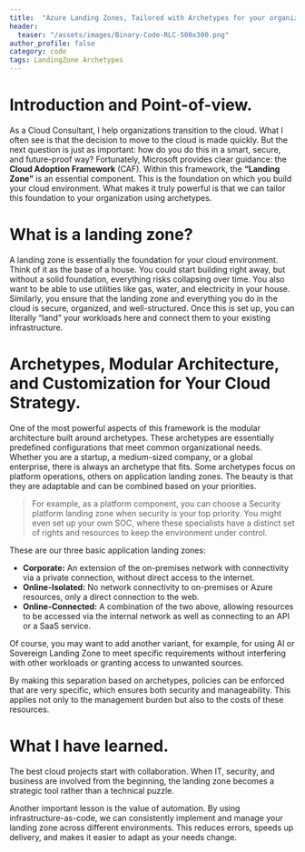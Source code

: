 ```yaml
---
title:  "Azure Landing Zones, Tailored with Archetypes for your organization's needs."
header:
  teaser: "/assets/images/Binary-Code-RLC-500x300.png"
author_profile: false
category: code
tags: LandingZone Archetypes
---
```

# Introduction and Point-of-view.
As a Cloud Consultant, I help organizations transition to the cloud. What I often see is that the decision to move to the cloud is made quickly. But the next question is just as important: how do you do this in a smart, secure, and future-proof way?
Fortunately, Microsoft provides clear guidance: the **Cloud Adoption Framework** (CAF). Within this framework, the **“Landing Zone”** is an essential component. This is the foundation on which you build your cloud environment. What makes it truly powerful is that we can tailor this foundation to your organization using archetypes.

# What is a landing zone?
A landing zone is essentially the foundation for your cloud environment. Think of it as the base of a house. You could start building right away, but without a solid foundation, everything risks collapsing over time. You also want to be able to use utilities like gas, water, and electricity in your house. Similarly, you ensure that the landing zone and everything you do in the cloud is secure, organized, and well-structured. Once this is set up, you can literally “land” your workloads here and connect them to your existing infrastructure.

# Archetypes, Modular Architecture, and Customization for Your Cloud Strategy.
One of the most powerful aspects of this framework is the modular architecture built around archetypes. These archetypes are essentially predefined configurations that meet common organizational needs. Whether you are a startup, a medium-sized company, or a global enterprise, there is always an archetype that fits.
Some archetypes focus on platform operations, others on application landing zones. The beauty is that they are adaptable and can be combined based on your priorities.

>For example, as a platform component, you can choose a Security platform landing zone when security is your top priority. You might even set up your own SOC, where these specialists have a distinct set of rights and resources to keep the environment under control.

These are our three basic application landing zones:

* **Corporate:** An extension of the on-premises network with connectivity via a private connection, without direct access to the internet.
* **Online-Isolated:** No network connectivity to on-premises or Azure resources, only a direct connection to the web.
* **Online-Connected:** A combination of the two above, allowing resources to be accessed via the internal network as well as connecting to an API or a SaaS service.

Of course, you may want to add another variant, for example, for using AI or Sovereign Landing Zone to meet specific requirements without interfering with other workloads or granting access to unwanted sources.

By making this separation based on archetypes, policies can be enforced that are very specific, which ensures both security and manageability. This applies not only to the management burden but also to the costs of these resources.

# What I have learned.
The best cloud projects start with collaboration. When IT, security, and business are involved from the beginning, the landing zone becomes a strategic tool rather than a technical puzzle.

Another important lesson is the value of automation. By using infrastructure-as-code, we can consistently implement and manage your landing zone across different environments. This reduces errors, speeds up delivery, and makes it easier to adapt as your needs change.
